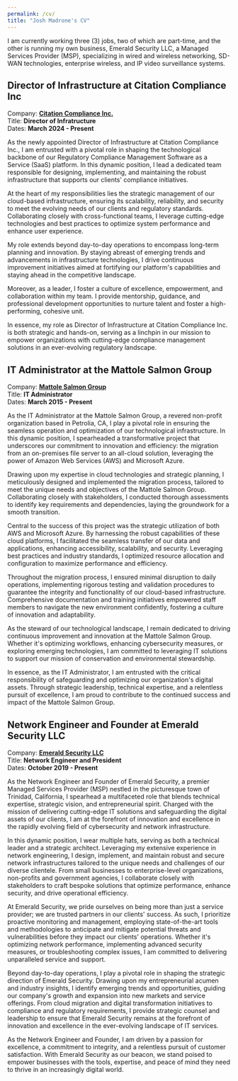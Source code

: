 ```yaml
---
permalink: /cv/
title: "Josh Madrone's CV"
---
```


I am currently working three (3) jobs, two of which are part-time, and the other is running my own business, Emerald Security LLC, a Managed Services Provider (MSP), specializing in wired and wireless networking, SD-WAN technologies, enterprise wireless, and IP video surveillance systems.

## Director of Infrastructure at Citation Compliance Inc

Company: **[Citation Compliance Inc.](https://citationcompliance.com)**  
Title: **Director of Infratructure**  
Dates: **March 2024 - Present**

As the newly appointed Director of Infrastructure at Citation Compliance Inc., I am entrusted with a pivotal role in shaping the technological backbone of our Regulatory Compliance Management Software as a Service (SaaS) platform. In this dynamic position, I lead a dedicated team responsible for designing, implementing, and maintaining the robust infrastructure that supports our clients' compliance initiatives.

At the heart of my responsibilities lies the strategic management of our cloud-based infrastructure, ensuring its scalability, reliability, and security to meet the evolving needs of our clients and regulatory standards. Collaborating closely with cross-functional teams, I leverage cutting-edge technologies and best practices to optimize system performance and enhance user experience.

My role extends beyond day-to-day operations to encompass long-term planning and innovation. By staying abreast of emerging trends and advancements in infrastructure technologies, I drive continuous improvement initiatives aimed at fortifying our platform's capabilities and staying ahead in the competitive landscape.

Moreover, as a leader, I foster a culture of excellence, empowerment, and collaboration within my team. I provide mentorship, guidance, and professional development opportunities to nurture talent and foster a high-performing, cohesive unit.

In essence, my role as Director of Infrastructure at Citation Compliance Inc. is both strategic and hands-on, serving as a linchpin in our mission to empower organizations with cutting-edge compliance management solutions in an ever-evolving regulatory landscape.

## IT Administrator at the Mattole Salmon Group

Company: **[Mattole Salmon Group](https://mattolesalmon.org)**  
Title: **IT Administrator**  
Dates: **March 2015 - Present**

As the IT Administrator at the Mattole Salmon Group, a revered non-profit organization based in Petrolia, CA, I play a pivotal role in ensuring the seamless operation and optimization of our technological infrastructure. In this dynamic position, I spearheaded a transformative project that underscores our commitment to innovation and efficiency: the migration from an on-premises file server to an all-cloud solution, leveraging the power of Amazon Web Services (AWS) and Microsoft Azure.

Drawing upon my expertise in cloud technologies and strategic planning, I meticulously designed and implemented the migration process, tailored to meet the unique needs and objectives of the Mattole Salmon Group. Collaborating closely with stakeholders, I conducted thorough assessments to identify key requirements and dependencies, laying the groundwork for a smooth transition.

Central to the success of this project was the strategic utilization of both AWS and Microsoft Azure. By harnessing the robust capabilities of these cloud platforms, I facilitated the seamless transfer of our data and applications, enhancing accessibility, scalability, and security. Leveraging best practices and industry standards, I optimized resource allocation and configuration to maximize performance and efficiency.

Throughout the migration process, I ensured minimal disruption to daily operations, implementing rigorous testing and validation procedures to guarantee the integrity and functionality of our cloud-based infrastructure. Comprehensive documentation and training initiatives empowered staff members to navigate the new environment confidently, fostering a culture of innovation and adaptability.

As the steward of our technological landscape, I remain dedicated to driving continuous improvement and innovation at the Mattole Salmon Group. Whether it's optimizing workflows, enhancing cybersecurity measures, or exploring emerging technologies, I am committed to leveraging IT solutions to support our mission of conservation and environmental stewardship.

In essence, as the IT Administrator, I am entrusted with the critical responsibility of safeguarding and optimizing our organization's digital assets. Through strategic leadership, technical expertise, and a relentless pursuit of excellence, I am proud to contribute to the continued success and impact of the Mattole Salmon Group.

## Network Engineer and Founder at Emerald Security LLC

Company: **[Emerald Security LLC](https://emeraldsecurity.net)**  
Title: **Network Engineer and President**  
Dates: **October 2019 - Present**

As the Network Engineer and Founder of Emerald Security, a premier Managed Services Provider (MSP) nestled in the picturesque town of Trinidad, California, I spearhead a multifaceted role that blends technical expertise, strategic vision, and entrepreneurial spirit. Charged with the mission of delivering cutting-edge IT solutions and safeguarding the digital assets of our clients, I am at the forefront of innovation and excellence in the rapidly evolving field of cybersecurity and network infrastructure.

In this dynamic position, I wear multiple hats, serving as both a technical leader and a strategic architect. Leveraging my extensive experience in network engineering, I design, implement, and maintain robust and secure network infrastructures tailored to the unique needs and challenges of our diverse clientele. From small businesses to enterprise-level organizations, non-profits and government agencies, I collaborate closely with stakeholders to craft bespoke solutions that optimize performance, enhance security, and drive operational efficiency.

At Emerald Security, we pride ourselves on being more than just a service provider; we are trusted partners in our clients' success. As such, I prioritize proactive monitoring and management, employing state-of-the-art tools and methodologies to anticipate and mitigate potential threats and vulnerabilities before they impact our clients' operations. Whether it's optimizing network performance, implementing advanced security measures, or troubleshooting complex issues, I am committed to delivering unparalleled service and support.

Beyond day-to-day operations, I play a pivotal role in shaping the strategic direction of Emerald Security. Drawing upon my entrepreneurial acumen and industry insights, I identify emerging trends and opportunities, guiding our company's growth and expansion into new markets and service offerings. From cloud migration and digital transformation initiatives to compliance and regulatory requirements, I provide strategic counsel and leadership to ensure that Emerald Security remains at the forefront of innovation and excellence in the ever-evolving landscape of IT services.

As the Network Engineer and Founder, I am driven by a passion for excellence, a commitment to integrity, and a relentless pursuit of customer satisfaction. With Emerald Security as our beacon, we stand poised to empower businesses with the tools, expertise, and peace of mind they need to thrive in an increasingly digital world.
